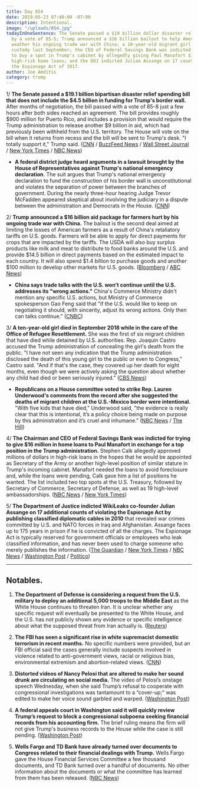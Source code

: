 ```yaml
---
title: Day 854
date: 2019-05-23 07:40:00 -07:00
description: Intentional.
image: "/uploads/854.jpg"
todayInOneSentence: The Senate passed a $19 billion dollar disaster relief package
  by a vote of 85-5; Trump announced a $16 billion bailout to help American farmers
  weather his ongoing trade war with China; a 10-year-old migrant girl died in U.S.
  custody last September; the CEO of Federal Savings Bank was indicted for trying
  to buy a spot in Trump's cabinet by allegedly giving Paul Manafort $16 million in
  high-risk home loans; and the DOJ indicted Julian Assange on 17 counts of violating
  the Espionage Act of 1917.
author: Joe Amditis
category: trump
---
```


1/ **The Senate passed a $19.1 billion bipartisan disaster relief spending bill that does not include the $4.5 billion in funding for Trump's border wall.** After months of negotiation, the bill passed with a vote of 85-8 just a few hours after both sides reached an agreement. The bill provides roughly $900 million for Puerto Rico, and includes a provision that would require the Trump administration to release another $9 billion in aid, which had previously been withheld from the U.S. territory. The House will vote on the bill when it returns from recess and the bill will be sent to Trump's desk. "I totally support it," Trump said. ([CNN](https://www.cnn.com/2019/05/23/politics/disaster-relief-vote-senate/index.html) / [BuzzFeed News](https://www.buzzfeednews.com/article/paulmcleod/congress-deal-puerto-rico-disaster-relief-trump-wall) / [Wall Street Journal](https://www.wsj.com/articles/senate-reaches-19-1-billion-deal-on-disaster-aid-republicans-say-11558635696) / [New York Times](https://www.nytimes.com/2019/05/23/us/politics/congress-disaster-relief.html) / [NBC News](https://www.nbcnews.com/politics/congress/senate-strikes-deal-19-billion-disaster-relief-bill-excludes-border-n1009396))

* **A federal district judge heard arguments in a lawsuit brought by the House of Representatives against Trump's national emergency declaration**. The suit argues that Trump's national emergency declaration to fund the construction of his border wall is unconstitutional and violates the separation of power between the branches of government. During the nearly three-hour hearing Judge Trevor McFadden appeared skeptical about involving the judiciary in a dispute between the administration and Democrats in the House. ([CNN](https://www.cnn.com/2019/05/23/politics/house-lawsuit-national-emergency-declaration/index.html))

2/ **Trump announced a $16 billion aid package for farmers hurt by his ongoing trade war with China.** The bailout is the second deal aimed at limiting the losses of American farmers as a result of China's retaliatory tariffs on U.S. goods. Farmers will be able to apply for direct payments for crops that are impacted by the tariffs. The USDA will also buy surplus products like milk and meat to distribute to food banks around the U.S. and provide $14.5 billion in direct payments based on the estimated impact to each country. It will also spend $1.4 billion to purchase goods and another $100 million to develop other markets for U.S. goods. ([Bloomberg](https://www.bloomberg.com/news/articles/2019-05-23/trump-to-approve-16-billion-more-in-farm-trade-aid-perdue-says) / [ABC News](https://abcnews.go.com/Politics/trump-administration-announces-16-billion-bailout-farmers-hit/story?id=63227201))

* **China says trade talks with the U.S. won't continue until the U.S. addresses its "wrong actions."** China's Commerce Ministry didn't mention any specific U.S. actions, but Ministry of Commerce spokesperson Gao Feng said that "if the U.S. would like to keep on negotiating it should, with sincerity, adjust its wrong actions. Only then can talks continue." ([CNBC](https://www.cnbc.com/2019/05/23/china-says-trade-talks-cant-continue-unless-us-addresses-its-wrong-actions.html))

3/ **A ten-year-old girl died in September 2018 while in the care of the Office of Refugee Resettlement.** She was the first of six migrant children that have died while detained by U.S. authorities. Rep. Joaquin Castro accused the Trump administration of concealing the girl's death from the public. "I have not seen any indication that the Trump administration disclosed the death of this young girl to the public or even to Congress," Castro said. "And if that's the case, they covered up her death for eight months, even though we were actively asking the question about whether any child had died or been seriously injured." ([CBS News](https://www.cbsnews.com/news/migrant-children-death-a-10-year-old-migrant-girl-died-last-year-in-government-care-officials-acknowledge-exclusive/))

* **Republicans on a House committee voted to strike Rep. Lauren Underwood's comments from the record after she suggested the deaths of migrant children at the U.S.-Mexico border were intentional.** "With five kids that have died," Underwood said, "the evidence is really clear that this is intentional, it’s a policy choice being made on purpose by this administration and it’s cruel and inhumane." ([NBC News](https://www.nbcnews.com/politics/congress/gop-removes-lawmaker-s-remarks-record-after-dispute-over-border-n1008886?cid=sm_npd_nn_tw_ma) / [The Hill](https://thehill.com/homenews/house/445167-gop-votes-to-strike-democrats-comments-after-she-confronts-acting-dhs-chief-on))

4/ **The Chairman and CEO of Federal Savings Bank was indicted for trying to give $16 million in home loans to Paul Manafort in exchange for a top position in the Trump administration.** Stephen Calk allegedly approved millions of dollars in high-risk loans in the hopes that he would be appointed as Secretary of the Army or another high-level position of similar stature in Trump's incoming cabinet. Manafort needed the loans to avoid foreclosure and, while the loans were pending, Calk gave him a list of positions he wanted. The list included two top spots at the U.S. Treasury, followed by Secretary of Commerce, Secretary of Defense, as well as 19 high-level ambassadorships. ([NBC News](https://www.nbcnews.com/politics/justice-department/bank-ceo-stephen-calk-charged-soliciting-manafort-trump-admin-job-n1009216) / [New York Times](https://www.nytimes.com/2019/05/23/nyregion/stephen-calk-manafort-arrest.html))

5/ **The Department of Justice indicted WikiLeaks co-founder Julian Assange on 17 additional counts of violating the Espionage Act by publishing classified diplomatic cables in 2010** that revealed war crimes committed by U.S. and NATO forces in Iraq and Afghanistan. Assange faces up to 175 years in prison if he is convicted of all the charges. The Espionage Act is typically reserved for government officials or employees who leak classified information, and has never been used to charge someone who merely publishes the information. ([The Guardian](https://www.theguardian.com/media/2019/may/23/wikileaks-founder-julian-assange-with-violating-the-espionage-act-in-18-count-indictment) / [New York Times](https://www.nytimes.com/2019/05/23/us/politics/assange-indictment.html) / [NBC News](https://www.nbcnews.com/news/us-news/wikileaks-founder-julian-assange-indicted-new-charges-under-espionage-act-n1009441) / [Washington Post](https://www.washingtonpost.com/local/legal-issues/wikileaks-founder-julian-assange-charged-with-violating-espionage-act/2019/05/23/42a2c6cc-7d6a-11e9-a5b3-34f3edf1351e_story.html?noredirect=on) / [Politico](https://www.politico.com/story/2019/05/23/doj-accuses-assange-of-violating-espionage-act-1342653))

---

## Notables.

1. **The Department of Defense is considering a request from the U.S. military to deploy an additional 5,000 troops to the Middle East** as the White House continues to threaten Iran. It is unclear whether any specific request will eventually be presented to the White House, and the U.S. has not publicly shown any evidence or specific intelligence about what the supposed threat from Iran actually is. ([Reuters](https://www.reuters.com/article/us-usa-iran-pentagon-idUSKCN1SS2XT))

2. **The FBI has seen a significant rise in white supremacist domestic terrorism in recent months.** No specific numbers were provided, but an FBI official said the cases generally include suspects involved in violence related to anti-government views, racial or religious bias, environmental extremism and abortion-related views. ([CNN](https://www.cnn.com/2019/05/23/politics/fbi-white-supremacist-domestic-terror/index.html))

3. **Distorted videos of Nancy Pelosi that are altered to make her sound drunk are circulating on social media.** The video of Pelosi’s onstage speech Wednesday, when she said Trump’s refusal to cooperate with congressional investigations was tantamount to a “cover-up;" was edited to make her voice sound garbled and warped. ([Washington Post](http://www.washingtonpost.com/technology/2019/05/23/faked-pelosi-videos-slowed-make-her-appear-drunk-spread-across-social-media/))

4. **A federal appeals court in Washington said it will quickly review Trump’s request to block a congressional subpoena seeking financial records from his accounting firm.** The brief ruling means the firm will not give Trump's business records to the House while the case is still pending. ([Washington Post](https://outline.com/KAu35a))

5. **Wells Fargo and TD Bank have already turned over documents to Congress related to their financial dealings with Trump.** Wells Fargo gave the House Financial Services Committee a few thousand documents, and TD Bank turned over a handful of documents. No other information about the documents or what the committee has learned from them has been released. ([NBC News](https://www.nbcnews.com/politics/congress/wells-fargo-td-bank-have-already-given-trump-related-financial-n1007181))